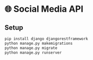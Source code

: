 # 🌐 Social Media API

## Setup
```bash
pip install django djangorestframework 
python manage.py makemigrations
python manage.py migrate
python manage.py runserver